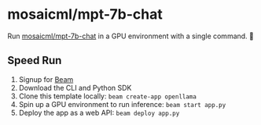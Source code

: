 # mosaicml/mpt-7b-chat

Run [mosaicml/mpt-7b-chat](https://huggingface.co/mosaicml/mpt-7b-chat) in a GPU environment with a single command. 📡

## Speed Run

1. Signup for [Beam](http://beam.cloud)
2. Download the CLI and Python SDK
3. Clone this template locally: `beam create-app openllama`
4. Spin up a GPU environment to run inference: `beam start app.py`
5. Deploy the app as a web API: `beam deploy app.py`
